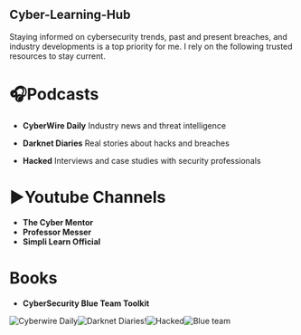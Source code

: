 ## Cyber-Learning-Hub
Staying informed on cybersecurity trends, past and present breaches, and industry developments is a top priority for me. I rely on the following trusted resources to stay current.

# 🎧Podcasts #  
- **CyberWire Daily**
  Industry news and threat intelligence

- **Darknet Diaries**
  Real stories about hacks and breaches

- **Hacked**
 Interviews and case studies with security professionals  
  

# ▶️Youtube Channels #
- **The Cyber Mentor** 
- **Professor Messer**
- **Simpli Learn Official**

# Books #
- **CyberSecurity Blue Team Toolkit**  

![Cyberwire Daily](https://github.com/user-attachments/assets/03703c42-1892-43e8-8014-c88a4234a967)![Darknet Diaries](https://github.com/user-attachments/assets/d8729320-9922-4b96-b568-e6c829fc6c0a)!![Hacked](https://github.com/user-attachments/assets/e8dee825-6a44-4106-9b87-049f77ff839b)![Blue team](https://github.com/user-attachments/assets/13921df0-7231-4d62-8188-ea773d4cc7a0)

